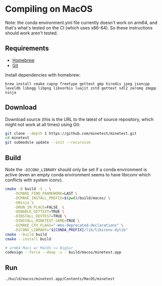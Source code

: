 # Compiling on MacOS

Note: the conda environment.yml file currently doesn't work on arm64,
and that's what's tested on the CI (which uses x86-64).
So these instructions should work aren't tested.

## Requirements

- [Homebrew](https://brew.sh/)
- [Git](https://git-scm.com/downloads)

Install dependencies with homebrew:

```
brew install cmake capnp freetype gettext gmp hiredis jpeg jsoncpp leveldb libogg libpng libvorbis luajit zstd gettext sdl2 zeromq zmqpp ninja
```

## Download

Download source (this is the URL to the latest of source repository, which might not work at all times) using Git:

```bash
git clone --depth 1 https://github.com/minetest/minetest.git
cd minetest
git submodule update --init --recursive
```

## Build

Note the `-DICONV_LIBRARY` should only be set if a conda environment is active
(even an empty conda environment seems to have libiconv which conflicts with system iconv).

```bash
cmake -B build -S . \
    -DCMAKE_FIND_FRAMEWORK=LAST \
    -DCMAKE_INSTALL_PREFIX=$(pwd)/build/macos/ \
    -GNinja \
    -DRUN_IN_PLACE=FALSE  \
    -DENABLE_GETTEXT=TRUE \
    -DINSTALL_DEVTEST=TRUE \
    -DINSTALL_MINETEST_GAME=TRUE \
    -DCMAKE_CXX_FLAGS="-Wno-deprecated-declarations" \
    -DICONV_LIBRARY="${CONDA_PREFIX}/lib/libiconv.dylib"
cmake --build build
cmake --install build

# arm64 Macs w/ MacOS >= BigSur
codesign --force --deep -s - build/macos/minetest.app
```

## Run

```bash
./build/macos/minetest.app/Contents/MacOS/minetest
```
